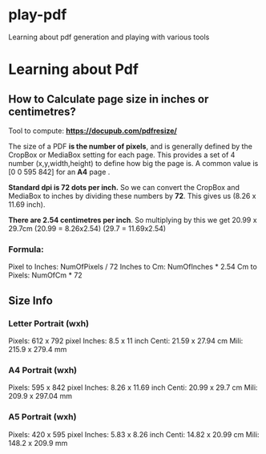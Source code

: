 # play-pdf
Learning about pdf generation and playing with various tools


# Learning about Pdf
## How to Calculate page size in inches or centimetres?

Tool to compute:  **https://docupub.com/pdfresize/**

The size of a PDF **is the number of pixels**, and is generally defined by the CropBox or MediaBox setting for each page. 
This provides a set of 4 number (x,y,width,height) to define how big the page is. 
A common value is [0 0 595 842] for an **A4** page .

**Standard dpi is 72 dots per inch.**
So we can convert the CropBox and MediaBox to inches by dividing these numbers by **72**. This gives us (8.26 x 11.69 inch).

**There are 2.54 centimetres per inch**. 
So multiplying by this we get 20.99 x 29.7cm  (20.99 = 8.26x2.54)  (29.7 = 11.69x2.54)

### Formula:
Pixel to Inches:  NumOfPixels / 72
Inches to Cm:     NumOfInches * 2.54
Cm to Pixels:     NumOfCm * 72

## Size Info
### Letter Portrait (wxh)
Pixels: 612   x 792 pixel
Inches: 8.5   x 11 inch
Centi:  21.59 x 27.94 cm
Mili:   215.9 x 279.4 mm

### A4 Portrait (wxh)
Pixels: 595   x 842 pixel
Inches: 8.26  x 11.69 inch
Centi:  20.99 x 29.7 cm
Mili:   209.9 x 297.04 mm

### A5 Portrait (wxh)
Pixels: 420   x 595 pixel
Inches: 5.83  x 8.26 inch
Centi:  14.82 x 20.99 cm
Mili:   148.2 x 209.9 mm